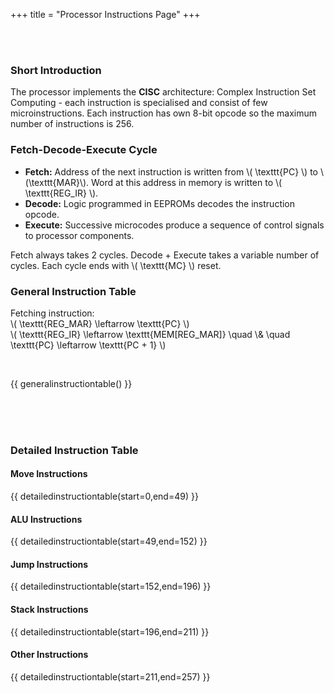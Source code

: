 +++
title = "Processor Instructions Page"
+++

<br><br>

### Short Introduction
The processor implements the **CISC** architecture: Complex Instruction Set Computing - each instruction is specialised and consist of few microinstructions. Each instruction has own 8-bit opcode so the maximum number of instructions is 256.

### Fetch-Decode-Execute Cycle
- **Fetch:** Address of the next instruction is written from \\( \texttt{PC} \\) to \\(\texttt{MAR}\\). Word at this address in memory is written to \\( \texttt{REG_IR} \\).
- **Decode:** Logic programmed in EEPROMs decodes the instruction opcode.
- **Execute:** Successive microcodes produce a sequence of control signals to processor components.

Fetch always takes 2 cycles. Decode + Execute takes a variable number of cycles.
Each cycle ends with \\( \texttt{MC} \\) reset.

### General Instruction Table
Fetching instruction:  
\\( \texttt{REG_MAR} \leftarrow \texttt{PC} \\)  
\\( \texttt{REG_IR} \leftarrow \texttt{MEM[REG_MAR]} \quad \\& \quad \texttt{PC} \leftarrow \texttt{PC + 1} \\)

<br>

{{ generalinstructiontable() }}

<br><br><br>

### Detailed Instruction Table
#### Move Instructions
{{ detailedinstructiontable(start=0,end=49) }}

#### ALU Instructions
{{ detailedinstructiontable(start=49,end=152) }}

#### Jump Instructions
{{ detailedinstructiontable(start=152,end=196) }}

#### Stack Instructions
{{ detailedinstructiontable(start=196,end=211) }}

#### Other Instructions
{{ detailedinstructiontable(start=211,end=257) }}